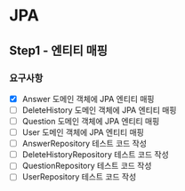 # JPA
## Step1 - 엔티티 매핑
### 요구사항
- [x] Answer 도메인 객체에 JPA 엔티티 매핑
- [ ] DeleteHistory 도메인 객체에 JPA 엔티티 매핑
- [ ] Question 도메인 객체에 JPA 엔티티 매핑
- [ ] User 도메인 객체에 JPA 엔티티 매핑
- [ ] AnswerRepository 테스트 코드 작성
- [ ] DeleteHistoryRepository 테스트 코드 작성
- [ ] QuestionRepository 테스트 코드 작성
- [ ] UserRepository 테스트 코드 작성
